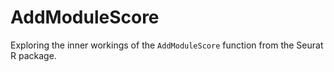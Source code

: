 # AddModuleScore
Exploring the inner workings of the `AddModuleScore` function from the Seurat R package.
